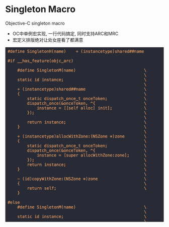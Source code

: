 # Singleton Macro
Objective-C singleton macro
* OC中单例宏实现, 一行代码搞定, 同时支持ARC和MRC
* 宏定义排版绝对让处女座看了都满意

 ![image](https://github.com/MakePP/Singleton-Macro/blob/master/SingletonMacro/screenshots/macro.png)
